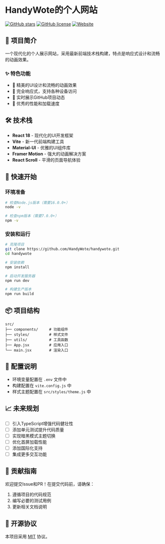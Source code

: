 # HandyWote的个人网站

[![GitHub stars](https://img.shields.io/github/stars/HandyWote/MyWebsite)](https://github.com/HandyWote/MyWebsite/stargazers)
[![GitHub license](https://img.shields.io/github/license/HandyWote/MyWebsite)](https://github.com/HandyWote/MyWebsite/blob/main/LICENSE)
[![Website](https://img.shields.io/website?url=https%3A%2F%2Fhandywote.github.io)](https://handywote.github.io/MyWebsite/)

## 📝 项目简介

一个现代化的个人展示网站，采用最新前端技术栈构建，特点是响应式设计和流畅的动画效果。

### ✨ 特色功能

- 🎨 精美的UI设计和流畅的动画效果
- 📱 完全响应式，支持各种设备访问
- 🔄 实时展示GitHub项目动态
- 🚀 优秀的性能和加载速度

## 🛠️ 技术栈

- **React 18** - 现代化的UI开发框架
- **Vite** - 新一代前端构建工具
- **Material-UI** - 优雅的UI组件库
- **Framer Motion** - 强大的动画解决方案
- **React Scroll** - 平滑的页面导航体验

## 🚀 快速开始

### 环境准备

```bash
# 检查Node.js版本（需要16.0.0+）
node -v

# 检查npm版本（需要7.0.0+）
npm -v
```

### 安装和运行

```bash
# 克隆项目
git clone https://github.com/HandyWote/handywote.git
cd handywote

# 安装依赖
npm install

# 启动开发服务器
npm run dev

# 构建生产版本
npm run build
```

## 📦 项目结构

```
src/
├── components/     # 功能组件
├── styles/         # 样式文件
├── utils/          # 工具函数
├── App.jsx         # 应用入口
└── main.jsx        # 渲染入口
```

## 🔧 配置说明

- 环境变量配置在 `.env` 文件中
- 构建配置在 `vite.config.js` 中
- 样式主题配置在 `src/styles/theme.js` 中

## 📈 未来规划

- [ ] 引入TypeScript增强代码健壮性
- [ ] 添加单元测试提升代码质量
- [ ] 实现暗黑模式主题切换
- [ ] 优化首屏加载性能
- [ ] 添加国际化支持
- [ ] 集成更多交互功能

## 🤝 贡献指南

欢迎提交Issue和PR！在提交代码前，请确保：

1. 遵循项目的代码规范
2. 编写必要的测试用例
3. 更新相关文档说明

## 📄 开源协议

本项目采用 [MIT](./LICENSE) 协议。
